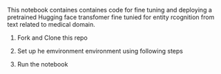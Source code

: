 This notebook containes containes code for fine tuning and deploying a pretrained Hugging face transfomer fine tunied for entity rcognition from text related to medical domain.

1. Fork and Clone this repo

2. Set up he emvironment environment using following steps

3. Run the notebook